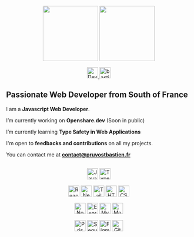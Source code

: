 <p align="center">
  <img src="https://github-readme-stats.vercel.app/api/top-langs?username=Bastien-Pruvost&show_icons=true&locale=en&layout=compact&hide_border=true&langs_count=5&card_width=362&theme=nord&title_color=d2d9e4&bg_color=374151" height="150">
  <img src="https://github-readme-stats.vercel.app/api?username=Bastien-Pruvost&show_icons=true&locale=en&hide_border=true&include_all_commits=false&count_private=true&custom_title=GitHub+Stats&theme=nord&title_color=d2d9e4&bg_color=374151" height="150">
  <br/>
</p>

<p align="center">
  <a href="https://twitter.com/DevBastien">
    <img src="https://img.shields.io/badge/Twitter-1DA1F2?style=for-the-badge&logo=twitter&logoColor=white" alt="Dev_Bastien" height="30" />
  </a>
  <a href="https://www.linkedin.com/in/bastien-pruvost-dev/">
    <img src="https://img.shields.io/badge/LinkedIn-0077B5?style=for-the-badge&logo=linkedin&logoColor=white" alt="bastien-pruvost-dev" height="30" />
  </a>
</p>

<h2>
  Passionate Web Developer from South of France
</h2>

I am a **Javascript Web Developer**.

I’m currently working on **Openshare.dev** (Soon in public)

<!-- I’m currently working on [Openshare.dev](Project Link) -->

I’m currently learning **Type Safety in Web Applications**

<!-- 👯 I’m looking to collaborate on [Project Name](Project Link) -->

I'm open to **feedbacks and contributions** on all my projects.

<!-- 👨‍💻 All of my projects are available at [http://www.portfolio.pruvostbastien.fr/]( http://www.portfolio.pruvostbastien.fr/) (SOON) -->

<!-- 📝 I regularly write articles on [Blog Link](Blog Link) -->

<!-- 💬 Ask me about **Javascript** -->

You can contact me at **contact@pruvostbastien.fr**

<!-- <h4 align="center">Technologies, languages and tools that I use 💻</h4> -->

<h2> </h2>
<p align="center">
<img src="https://img.shields.io/badge/-javascript-374151?logo=javascript&logoColor=F7DF1E&style=for-the-badge" alt="JavaScript" height="30">
<img src="https://img.shields.io/badge/-typescript-374151?logo=typescript&logoColor=3178C6&style=for-the-badge" alt="TypeScript" height="30">
</p>

<p align="center">
<img src="https://img.shields.io/badge/-react-374151?logo=react&logoColor=61DAFB&style=for-the-badge" alt="React" height="30">
<img src="https://img.shields.io/badge/-next.js-374151?logo=next.js&logoColor=E5E7EB&style=for-the-badge" alt="Next.js" height="30">
<img src="https://img.shields.io/badge/-tailwind-374151?logo=tailwindcss&logoColor=06B6D4&style=for-the-badge" alt="Tailwind CSS" height="30">
<img src="https://img.shields.io/badge/-html-374151?logo=html5&logoColor=E34F26&style=for-the-badge" alt="HTML" height="30">
<img src="https://img.shields.io/badge/-css-374151?logo=css3&logoColor=1572B6&style=for-the-badge" alt="CSS" height="30">
</p>

<p align="center">
<img src="https://img.shields.io/badge/-node.js-374151?logo=node.js&logoColor=339933&style=for-the-badge" alt="Node.js" height="30">
<img src="https://img.shields.io/badge/-express-374151?logo=express&logoColor=E5E7EB&style=for-the-badge" alt="Express" height="30">
<img src="https://img.shields.io/badge/-mysql-374151?logo=mysql&logoColor=4479A1&style=for-the-badge" alt="MySQL" height="30">
<img src="https://img.shields.io/badge/-mongodb-374151?logo=mongodb&logoColor=47A248&style=for-the-badge" alt="MongoDB" height="30">
</p>

<p align="center">
<img src="https://img.shields.io/badge/-prisma-374151?logo=prisma&logoColor=E5E7EB&style=for-the-badge" alt="Prisma ORM" height="30">
<img src="https://img.shields.io/badge/-sequelize-374151?logo=sequelize&logoColor=52B0E7&style=for-the-badge" alt="Sequelize ORM" height="30">
<img src="https://img.shields.io/badge/-figma-374151?logo=figma&logoColor=AD54F2&style=for-the-badge" alt="Figma" height="30">
<img src="https://img.shields.io/badge/-git-374151?logo=git&logoColor=F05032&style=for-the-badge" alt="Git" height="30">
</p>
